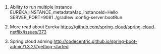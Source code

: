 1. Ability to run multiple instance
EUREKA_INSTANCE_metadataMap_instanceId=Hello SERVER_PORT=9081 ./gradlew :config-server:bootRun

2. More read about Eureka
https://github.com/spring-cloud/spring-cloud-netflix/issues/373

3. Spring cloud adming
http://codecentric.github.io/spring-boot-admin/1.3.2/#getting-started

